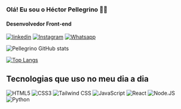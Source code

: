 ### Olá! Eu sou o Héctor Pellegrino 🙋‍♂️ 
#### Desenvolvedor Front-end
[![linkedin](https://img.shields.io/badge/LinkedIn-0077B5?style=for-the-badge&logo=linkedin&logoColor=white)](https://www.linkedin.com/in/h%C3%A9ctor-pellegrino/)
[![Instagram](https://img.shields.io/badge/Instagram-E4405F?style=for-the-badge&logo=instagram&logoColor=white)](https://www.instagram.com/hectorpellegriino/)
[![Whatsapp](https://img.shields.io/badge/WhatsApp-25D366?style=for-the-badge&logo=whatsapp&logoColor=white)](https://wa.me/5511973810705?text=Ol%C3%A1%20H%C3%A9ctor,%20tudo%20bem?%20Vim%20pelo%20GitHub%20e%20gostaria%20de%20mais%20informa%C3%A7%C3%B5es)

![Pellegrino GitHub stats](https://github-readme-stats.vercel.app/api?username=hector-pellegrino&show_icons=true&theme=tokyonight)

[![Top Langs](https://github-readme-stats.vercel.app/api/top-langs/?username=hector-pellegrino)](https://github.com/anuraghazra/github-readme-stats)
## Tecnologias que uso no meu dia a dia
<div style="display: inline_block"> 
    <img aglin="center" alt="HTML5" 
    src="https://img.shields.io/badge/HTML5-E34F26?style=for-the-badge&logo=html5&logoColor=white">
    <img aglin="center" alt="CSS3" 
    src="https://img.shields.io/badge/CSS3-1572B6?style=for-the-badge&logo=css3&logoColor=white">
    <img aglin="center" alt="Tailwind CSS" 
    src="https://img.shields.io/badge/Tailwind_CSS-38B2AC?style=for-the-badge&logo=tailwind-css&logoColor=white">
    <img aglin="center" alt="JavaScript" 
    src="https://img.shields.io/badge/JavaScript-F7DF1E?style=for-the-badge&logo=javascript&logoColor=black">
    <img aglin="center" alt="React"
    src="https://img.shields.io/badge/React-20232A?style=for-the-badge&logo=react&logoColor=61DAFB">
    <img aglin="center" alt="Node.JS" src="https://img.shields.io/badge/Node.js-43853D?style=for-the-badge&logo=node.js&logoColor=white">
    <img aglin="center" alt="Python" src="https://img.shields.io/badge/Python-3776AB?style=for-the-badge&logo=python&logoColor=white">
</div>
<br></br>


